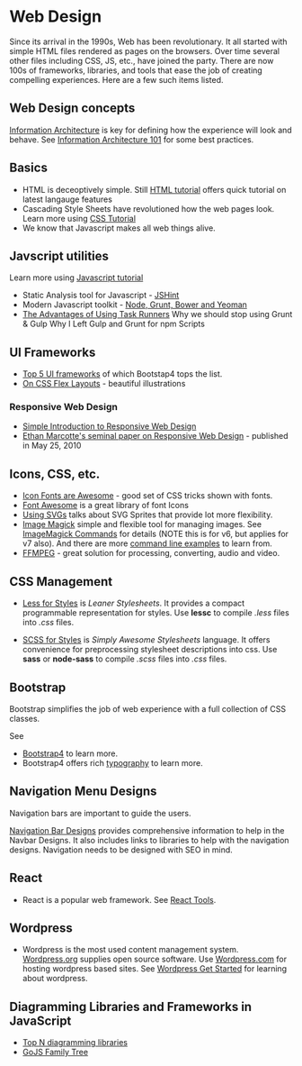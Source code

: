 # Web Design
Since its arrival in the 1990s, Web has been revolutionary. It all started with
simple HTML files rendered as pages on the browsers. Over time several
other files including CSS, JS, etc., have joined the party. There are now 100s
of frameworks, libraries, and tools that ease the job of creating compelling experiences.
Here are a few such items listed.

## Web Design concepts
[Information Architecture](https://www.steptwo.com.au/papers/kmc_whatisinfoarch/)
is key for defining how the experience will look and behave.
See [Information Architecture 101](https://www.webfx.com/blog/web-design/information-architecture-101-techniques-and-best-practices/) for some best practices.

## Basics

 - HTML is deceoptively simple. Still [HTML tutorial](https://www.w3schools.com/html/)
offers quick tutorial on latest langauge features
 - Cascading Style Sheets have revolutioned how the web pages look. Learn more using
 [CSS Tutorial](https://www.w3schools.com/css/)
 - We know that Javascript makes all web things alive.

 ## Javscript utilities
 Learn more using [Javascript tutorial](https://www.w3schools.com/js)

 - Static Analysis tool for Javascript - [JSHint](https://github.com/jshint/jshint)
 - Modern Javascript toolkit - [Node, Grunt, Bower and Yeoman](http://juristr.com/blog/2014/08/node-grunt-yeoman-bower/)
 - [The Advantages of Using Task Runners](https://www.dbswebsite.com/blog/2015/02/24/the-advantages-of-using-task-runners/)
 Why we should stop using Grunt & Gulp
Why I Left Gulp and Grunt for npm Scripts

## UI Frameworks
- [Top 5 UI frameworks](https://www.sitepoint.com/most-popular-frontend-frameworks-compared/) of which Bootstap4 tops the list.
- [On CSS Flex Layouts](https://css-tricks.com/snippets/css/a-guide-to-flexbox/) - beautiful illustrations

### Responsive Web Design
- [Simple Introduction to Responsive Web Design](https://blog.teamtreehouse.com/beginners-guide-to-responsive-web-design)
- [Ethan Marcotte's seminal paper on Responsive Web Design](https://alistapart.com/article/responsive-web-design/) - published in May 25, 2010

## Icons, CSS, etc.
- [Icon Fonts are Awesome](https://css-tricks.com/examples/IconFont/) - good set of CSS tricks shown with fonts.
- [Font Awesome](https://fontawesome.com/start) is a great library of font Icons
- [Using SVGs](https://gomakethings.com/using-svgs/) talks about SVG Sprites that provide lot more flexibility.
- [Image Magick](https://imagemagick.org/) simple and flexible tool for managing images. See [ImageMagick Commands](http://web.mit.edu/Graphics/src/ImageMagick-6.0.6/www/ImageMagick.html) for details (NOTE this is for v6, but applies for v7 also). And there are more [command line examples](https://imagemagick.org/script/command-line-processing.php) to learn from.
- [FFMPEG](https://ffmpeg.org/) - great solution for processing, converting, audio and video.

## CSS Management

- [Less for Styles](http://lesscss.org/) is *Leaner Stylesheets*.
It provides a compact programmable representation
for styles. Use **lessc** to compile *.less* files into *.css* files.

- [SCSS for Styles](https://sass-lang.com/guide) is *Simply Awesome Stylesheets* language.
It offers convenience for preprocessing stylesheet descriptions into css.
Use **sass** or **node-sass** to compile *.scss* files into *.css* files.

## Bootstrap
Bootstrap simplifies the job of web experience with a full collection of CSS classes.

See
- [Bootstrap4](https://getbootstrap.com) to learn more.
- Bootstrap4 offers rich [typography](https://getbootstrap.com/docs/4.0/content/typography/) to learn more.

## Navigation Menu Designs
Navigation bars are important to guide the users.

[Navigation Bar Designs](https://www.hongkiat.com/blog/navigation-design-ideas-inspiration/)
provides comprehensive information to help in the Navbar Designs.
It also includes links to libraries to help with the navigation designs.
Navigation needs to be designed with SEO in mind.

## React
 - React is a popular web framework. See [React Tools](react_tools.md).

## Wordpress
- Wordpress is the most used content management system. [Wordpress.org](https://wordpress.org) supplies open source software. Use [Wordpress.com](https://wordpress.com) for hosting wordpress based sites. See [Wordpress Get Started](https://wordpress.com/learn/) for learning about wordpress.

## Diagramming Libraries and Frameworks in JavaScript
- [Top N diagramming libraries](https://modeling-languages.com/javascript-drawing-libraries-diagrams/)
- [GoJS Family Tree](https://gojs.net/latest/samples/familyTree.html)
